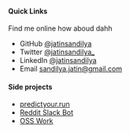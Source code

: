 #### Quick Links

Find me online how aboud dahh

- GitHub [@jatinsandilya](https://github.com/jatinsandilya)
- Twitter [@jatinsandilya_](https://x.com/jatinsandilya_)
- LinkedIn [@jatinsandilya](https://linkedin.com/in/jatin-sandilya-87914893)
- Email [sandilya.jatin@gmail.com](mailto:sandilya.jatin@gmail.com)

#### Side projects

- [predictyour.run](https://www.predictyour.run/)
- [Reddit Slack Bot](https://github.com/jatinsandilya/reddit-slack-bot)
- [OSS Work](https://github.com/jatinsandilya)
